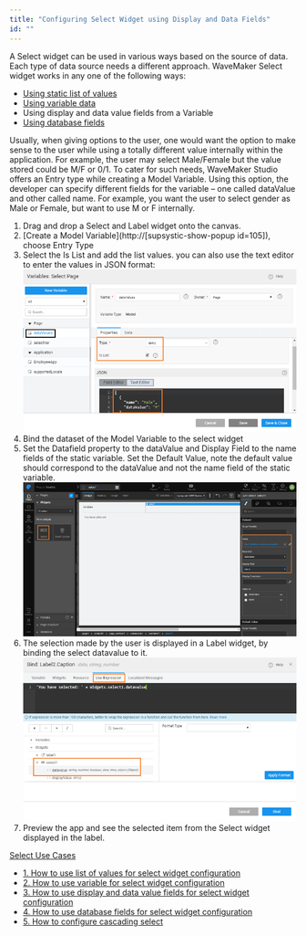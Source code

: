 ```yaml
---
title: "Configuring Select Widget using Display and Data Fields"
id: ""
---
```


A Select widget can be used in various ways based on the source of data. Each type of data source needs a different approach. WaveMaker Select widget works in any one of the following ways:

- [Using static list of values](/learn/how-tos/configuring-select-widget-static-list-values/)
- [Using variable data](/learn/how-tos/configuring-select-widget-variable/)
- Using display and data value fields from a Variable
- [Using database fields](/learn/how-tos/configuring-select-widget-database-fields/)

Usually, when giving options to the user, one would want the option to make sense to the user while using a totally different value internally within the application. For example, the user may select Male/Female but the value stored could be M/F or 0/1. To cater for such needs, WaveMaker Studio offers an Entry type while creating a Model Variable. Using this option, the developer can specify different fields for the variable – one called dataValue and other called name. For example, you want the user to select gender as Male or Female, but want to use M or F internally.

1. Drag and drop a Select and Label widget onto the canvas.
2. [Create a Model Variable](http://[supsystic-show-popup id=105]), choose Entry Type
3. Select the Is List and add the list values. you can also use the text editor to enter the values in JSON format: [![](/learn/assets/sel_vals.png)](/learn/assets/sel_vals.png)
4. Bind the dataset of the Model Variable to the select widget
5. Set the Datafield property to the dataValue and Display Field to the name fields of the static variable. Set the Default Value, note the default value should correspond to the dataValue and not the name field of the static variable. [![](/learn/assets/sel_vals_props.png)](/learn/assets/sel_vals_props.png)
6. The selection made by the user is displayed in a Label widget, by binding the select datavalue to it. [![](/learn/assets/sel_list_res.png)](/learn/assets/sel_list_res.png)
7. Preview the app and see the selected item from the Select widget displayed in the label.

[Select Use Cases](/learn/app-development/widgets/form-widgets/select-use-cases/)

- [1\. How to use list of values for select widget configuration](/learn/how-tos/configuring-select-widget-static-list-values/)
- [2\. How to use variable for select widget configuration](/learn/how-tos/configuring-select-widget-variable/)
- [3\. How to use display and data value fields for select widget configuration](#)
- [4\. How to use database fields for select widget configuration](/learn/how-tos/configuring-select-widget-database-fields/)
- [5\. How to configure cascading select](/learn/how-tos/configuring-cascading-select/)
